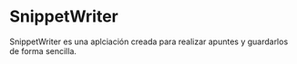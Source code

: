 # SnippetWriter
SnippetWriter es una aplciación creada para realizar apuntes y guardarlos de forma sencilla.
